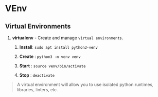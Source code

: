 # VEnv

## Virtual Environments

1. __virtualenv__ - Create and manage `virtual environments`.

    1. __Install__: `sudo apt install python3-venv`

    2. __Create__ : `python3 -m venv venv`

    3. __Start__  : `source venv/bin/activate`

    4. __Stop__  : `deactivate`

> A virtual environment will allow you to use isolated python runtimes, libraries, linters, etc.